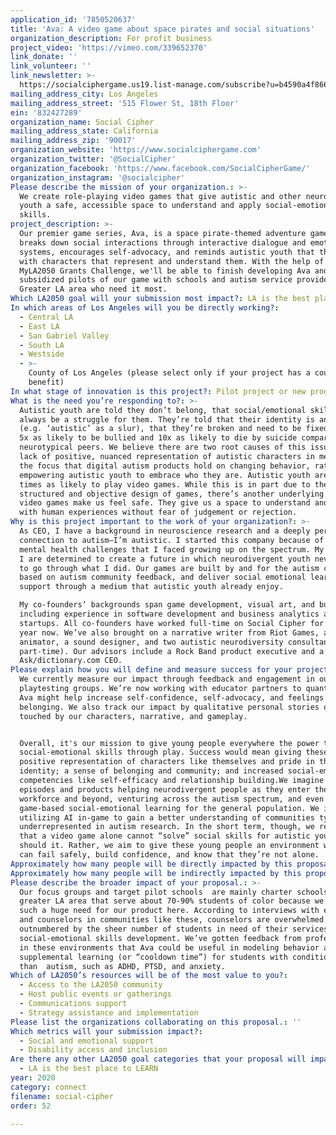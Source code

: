 ```yaml
---
application_id: '7850520637'
title: 'Ava: A video game about space pirates and social situations'
organization_description: For profit business
project_video: 'https://vimeo.com/339652370'
link_donate: ''
link_volunteer: ''
link_newsletter: >-
  https://socialciphergame.us19.list-manage.com/subscribe?u=b4590a4f86644391092030754&id=4b112a1ed5
mailing_address_city: Los Angeles
mailing_address_street: '515 Flower St, 18th Floor'
ein: '832427289'
organization_name: Social Cipher
mailing_address_state: California
mailing_address_zip: '90017'
organization_website: 'https://www.socialciphergame.com'
organization_twitter: '@SocialCipher'
organization_facebook: 'https://www.facebook.com/SocialCipherGame/'
organization_instagram: '@socialcipher'
Please describe the mission of your organization.: >-
  We create role-playing video games that give autistic and other neurodivergent
  youth a safe, accessible space to understand and apply social-emotional
  skills.
project_description: >-
  Our premier game series, Ava, is a space pirate-themed adventure game that
  breaks down social interactions through interactive dialogue and emotional
  systems, encourages self-advocacy, and reminds autistic youth that they belong
  with characters that represent and understand them. With the help of the
  MyLA2050 Grants Challenge, we'll be able to finish developing Ava and run
  subsidized pilots of our game with schools and autism service providers in the
  Greater LA area who need it most. 
Which LA2050 goal will your submission most impact?: LA is the best place to CONNECT
In which areas of Los Angeles will you be directly working?:
  - Central LA
  - East LA
  - San Gabriel Valley
  - South LA
  - Westside
  - >-
    County of Los Angeles (please select only if your project has a countywide
    benefit)
In what stage of innovation is this project?: Pilot project or new program (testing or implementing a new idea)
What is the need you’re responding to?: >-
  Autistic youth are told they don’t belong, that social/emotional skills will
  always be a struggle for them. They’re told that their identity is an insult
  (e.g. ‘autistic’ as a slur), that they’re broken and need to be fixed. They’re
  5x as likely to be bullied and 10x as likely to die by suicide compared to
  neurotypical peers. We believe there are two root causes of this issue: the
  lack of positive, nuanced representation of autistic characters in media and
  the focus that digital autism products hold on changing behavior, rather than
  empowering autistic youth to embrace who they are. Autistic youth are also 2
  times as likely to play video games. While this is in part due to the
  structured and objective design of games, there’s another underlying reason:
  video games make us feel safe. They give us a space to understand and interact
  with human experiences without fear of judgement or rejection.
Why is this project important to the work of your organization?: >-
  As CEO, I have a background in neuroscience research and a deeply personal
  connection to autism–I’m autistic. I started this company because of the
  mental health challenges that I faced growing up on the spectrum. My team and
  I are determined to create a future in which neurodivergent youth never have
  to go through what I did. Our games are built by and for the autism community,
  based on autism community feedback, and deliver social emotional learning and
  support through a medium that autistic youth already enjoy. 

  My co-founders’ backgrounds span game development, visual art, and business,
  including experience in software development and business analytics at other
  startups. All co-founders have worked full-time on Social Cipher for over a
  year now. We’ve also brought on a narrative writer from Riot Games, an
  animator, a sound designer, and two autistic neurodiversity consultants (all
  part-time). Our advisors include a Rock Band product executive and a former
  Ask/dictionary.com CEO. 
Please explain how you will define and measure success for your project.: >-
  We currently measure our impact through feedback and engagement in our
  playtesting groups. We’re now working with educator partners to quantify how
  Ava might help increase self-confidence, self-advocacy, and feelings of
  belonging. We also track our impact by qualitative personal stories of players
  touched by our characters, narrative, and gameplay. 


  Overall, it's our mission to give young people everywhere the power to build
  social-emotional skills through play. Success would mean giving these youth
  positive representation of characters like themselves and pride in their
  identity; a sense of belonging and community; and increased social-emotional
  competencies like self-efficacy and relationship building.We imagine future
  episodes and products helping neurodivergent people as they enter the
  workforce and beyond, venturing across the autism spectrum, and even providing
  game-based social-emotional learning for the general population. We imagine
  utilizing AI in-game to gain a better understanding of communities typically
  underrepresented in autism research. In the short term, though, we recognize
  that a video game alone cannot “solve” social skills for autistic youth – nor
  should it. Rather, we aim to give these young people an environment where they
  can fail safely, build confidence, and know that they’re not alone.   
Approximately how many people will be directly impacted by this proposal?: '1000'
Approximately how many people will be indirectly impacted by this proposal?: '3000'
Please describe the broader impact of your proposal.: >-
  Our focus groups and target pilot schools  are mainly charter schools in the
  greater LA area that serve about 70-90% students of color because we’ve seen
  such a huge need for our product here. According to interviews with educators
  and counselors in communities like these, counselors are overwhelmed and
  outnumbered by the sheer number of students in need of their services and
  social-emotional skills development. We’ve gotten feedback from professionals
  in these environments that Ava could be useful in modeling behavior and as
  supplemental learning (or “cooldown time”) for students with conditions other
  than  autism, such as ADHD, PTSD, and anxiety.
Which of LA2050’s resources will be of the most value to you?:
  - Access to the LA2050 community
  - Host public events or gatherings
  - Communications support
  - Strategy assistance and implementation
Please list the organizations collaborating on this proposal.: ''
Which metrics will your submission impact?:
  - Social and emotional support
  - Disability access and inclusion
Are there any other LA2050 goal categories that your proposal will impact?:
  - LA is the best place to LEARN
year: 2020
category: connect
filename: social-cipher
order: 52

---
```

